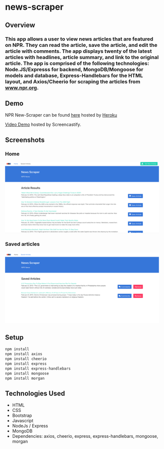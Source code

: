 # news-scraper

## Overview
### This app allows a user to view news articles that are featured on NPR. They can read the article, save the article, and edit the article with comments. The app displays twenty of the latest articles with headlines, article summary, and link to the original article. The app is comprised of the following technologies: Node.JS/Expresss for backend, MongoDB/Mongoose for models and database, Express-Handlebars for the HTML layout, and Axios/Cheerio for scraping the articles from www.npr.org. 


## Demo

NPR New-Scraper can be found [here](https://alinav-news-scraper.herokuapp.com/) hosted by [Heroku](https://www.heroku.com/)


[Video Demo](https://drive.google.com/file/d/1eUVd-Z98Ewtn0yky2TDU3C10o_DpRUGa/view?usp=sharing) hosted by Screencastify. 


## Screenshots

### Home
![Home](homescreen.png)

### Saved articles
![Saved](saved.png)


## Setup
```
npm install
npm install axios
npm install cheerio
npm install express
npm install express-handlebars
npm install mongoose
npm install morgan

```

## Technologies Used
* HTML
* CSS
* Bootstrap
* Javascript
* NodeJs / Express 
* MongoDB
* Dependencies: axios, cheerio, express, express-handlebars, mongoose, morgan


